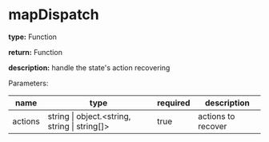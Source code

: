 # mapDispatch

**type:** Function

**return:** Function

**description:** handle the state's action recovering

Parameters:

| name    | type                                               | required | description        |
|---------|----------------------------------------------------|----------|--------------------|
| actions | string \| object.&lt;string, string \| string[]&gt;| true     | actions to recover |
